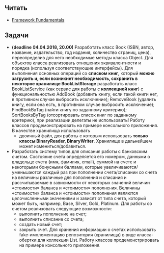 ## Читать
- [Framework Fundamentals](https://github.com/EPM-RD-NETLAB/.NET-Framework-modules/tree/master/M7.%20Framework%20Fundamentals)

## Задачи   
- **(deadline 04.04.2018, 20.00)** Разработать класс Book (ISBN, автор, название, издательство, год издания, количество страниц, цена), переопределив для него необходимые методы класса Object. Для объектов класса реализовать отношения эквивалентности и порядка (используя соответствующие интерфейсы). Для выполнения основных операций со **списком книг**, который **можно загрузить и, если возникнет необходимость, сохранить в некоторое хранилище BookListStorage** разработать класс BookListService (как сервис для работы с **коллекцией книг**) с функциональностью AddBook (добавить книгу, если такой книги нет, в противном случае выбросить исключение); RemoveBook (удалить книгу, если она есть, в противном случае выбросить исключение); FindBookByTag (найти книгу по заданному критерию); SortBooksByTag (отсортировать список книг по заданному критерию), при реализации делегаты не использовать!
Работу классов продемонстрировать на примере консольного приложения. 
В качестве хранилища использовать
    - двоичный файл, для работы с которым использовать **только классы BinaryReader, BinaryWriter**. Хранилище в дальнейшем может измениться/добавиться.
- Разработать систему типов для описания работы с банковским счетом. Состояние счета определяется его номером, данными о владельце счета (имя, фамилия, email), суммой на счете и некоторыми бонусными баллами, которые увеличиваются/уменьшаются каждый раз при пополнении счета/списании со счета на величины различные для пополнения и списания и рассчитываемые в зависимости от некоторых значений величин «стоимости» баланса и «стоимости» пополнения. Величины «стоимости» баланса и «стоимости» пополнения являются целочисленными значениями и зависят от типа счета, который может быть, например,  Base, Silver, Gold, Platinum.
    Для работы со счетом реализовать следующие возможности: 
    - выполнить пополнение на счет;
    - выполнить списание со счета; 
    - создать новый счет; 
    - закрыть счет. 
Для хранения информации о счетах использовать fake-имплементацию репозитория (хранилища) в виде класса-обертки для коллекции List<Account>.
Работу классов продемонстрировать на примере консольного приложения. 
